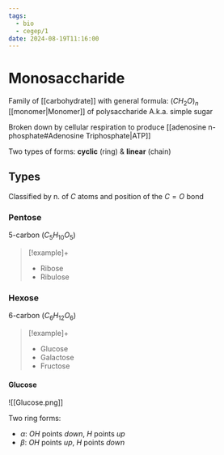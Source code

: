 ```yaml
---
tags:
  - bio
  - cegep/1
date: 2024-08-19T11:16:00
---
```


# Monosaccharide

Family of [[carbohydrate]] with general formula: $(CH_{2}O)_{n}$
[[monomer|Monomer]] of polysaccharide
A.k.a. simple sugar

Broken down by cellular respiration to produce [[adenosine n-phosphate#Adenosine Triphosphate|ATP]]

Two types of forms: **cyclic** (ring) & **linear** (chain)

## Types

Classified by n. of $C$ atoms and position of the $C=O$ bond

### Pentose

5-carbon ($C_5H_{10}O_5$)

> [!example]+
> - Ribose
> - Ribulose

### Hexose

6-carbon ($C_6H_{12}O_6$)

> [!example]+
> - Glucose
> - Galactose
> - Fructose

#### Glucose

![[Glucose.png]]

Two ring forms:

- $\alpha$: $OH$ points *down*, $H$ points *up*
- $\beta$: $OH$ points *up*, $H$ points *down*